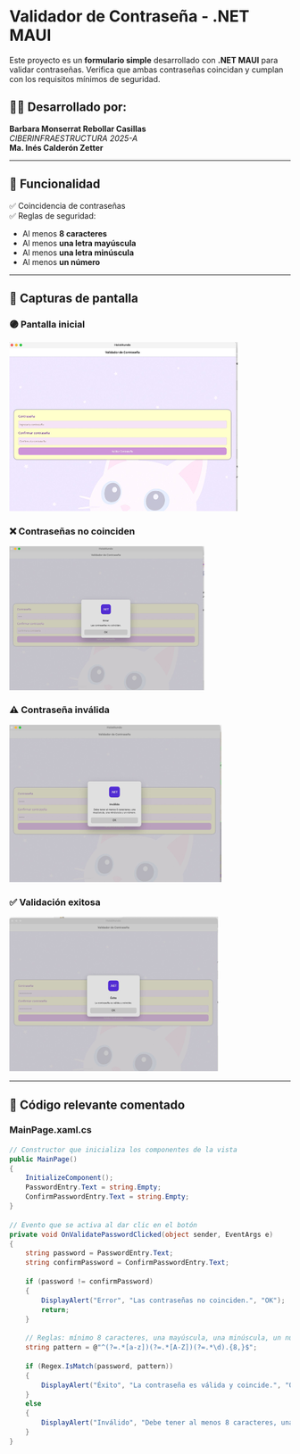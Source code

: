 # Validador de Contraseña - .NET MAUI

Este proyecto es un **formulario simple** desarrollado con **.NET MAUI** para validar contraseñas. Verifica que ambas contraseñas coincidan y cumplan con los requisitos mínimos de seguridad.

## 👩‍💻 Desarrollado por:
**Barbara Monserrat Rebollar Casillas**  
_CIBERINFRAESTRUCTURA 2025-A_  
**Ma. Inés Calderón Zetter**

---

## 🚀 Funcionalidad

✅ Coincidencia de contraseñas  
✅ Reglas de seguridad:
- Al menos **8 caracteres**
- Al menos **una letra mayúscula**
- Al menos **una letra minúscula**
- Al menos **un número**

---

## 🧪 Capturas de pantalla

### 🟣 Pantalla inicial
![Pantalla inicial](imagen1.png)

### ❌ Contraseñas no coinciden
![Contraseñas no coinciden](imagen2.png)

### ⚠️ Contraseña inválida
![Contraseña inválida](imagen3.png)

### ✅ Validación exitosa
![Validación exitosa](imagen4.png)

---

## 📄 Código relevante comentado

### MainPage.xaml.cs

```csharp
// Constructor que inicializa los componentes de la vista
public MainPage()
{
    InitializeComponent();
    PasswordEntry.Text = string.Empty;
    ConfirmPasswordEntry.Text = string.Empty;
}

// Evento que se activa al dar clic en el botón
private void OnValidatePasswordClicked(object sender, EventArgs e)
{
    string password = PasswordEntry.Text;
    string confirmPassword = ConfirmPasswordEntry.Text;

    if (password != confirmPassword)
    {
        DisplayAlert("Error", "Las contraseñas no coinciden.", "OK");
        return;
    }

    // Reglas: mínimo 8 caracteres, una mayúscula, una minúscula, un número
    string pattern = @"^(?=.*[a-z])(?=.*[A-Z])(?=.*\d).{8,}$";

    if (Regex.IsMatch(password, pattern))
    {
        DisplayAlert("Éxito", "La contraseña es válida y coincide.", "OK");
    }
    else
    {
        DisplayAlert("Inválido", "Debe tener al menos 8 caracteres, una mayúscula, una minúscula y un número.", "OK");
    }
}
